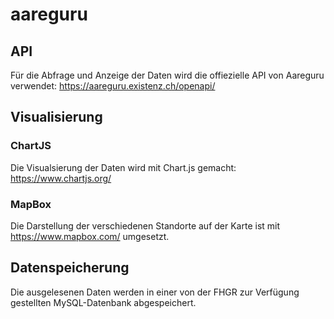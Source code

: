 # aareguru

## API
Für die Abfrage und Anzeige der Daten wird die offiezielle API von Aareguru verwendet:
https://aareguru.existenz.ch/openapi/

## Visualisierung
### ChartJS
Die Visualsierung der Daten wird mit Chart.js gemacht: https://www.chartjs.org/
### MapBox
Die Darstellung der verschiedenen Standorte auf der Karte ist mit https://www.mapbox.com/ umgesetzt.

## Datenspeicherung
Die ausgelesenen Daten werden in einer von der FHGR zur Verfügung gestellten MySQL-Datenbank abgespeichert.




